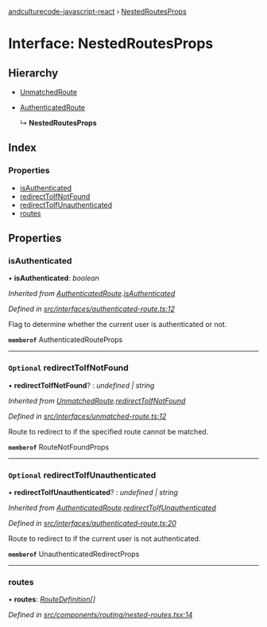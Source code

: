 [andculturecode-javascript-react](../README.md) › [NestedRoutesProps](nestedroutesprops.md)

# Interface: NestedRoutesProps

## Hierarchy

-   [UnmatchedRoute](unmatchedroute.md)

-   [AuthenticatedRoute](authenticatedroute.md)

    ↳ **NestedRoutesProps**

## Index

### Properties

-   [isAuthenticated](nestedroutesprops.md#isauthenticated)
-   [redirectToIfNotFound](nestedroutesprops.md#optional-redirecttoifnotfound)
-   [redirectToIfUnauthenticated](nestedroutesprops.md#optional-redirecttoifunauthenticated)
-   [routes](nestedroutesprops.md#routes)

## Properties

### isAuthenticated

• **isAuthenticated**: _boolean_

_Inherited from [AuthenticatedRoute](authenticatedroute.md).[isAuthenticated](authenticatedroute.md#isauthenticated)_

_Defined in [src/interfaces/authenticated-route.ts:12](https://github.com/AndcultureCode/AndcultureCode.JavaScript.React/blob/1eccb7a/src/interfaces/authenticated-route.ts#L12)_

Flag to determine whether the current user is authenticated or not.

**`memberof`** AuthenticatedRouteProps

---

### `Optional` redirectToIfNotFound

• **redirectToIfNotFound**? : _undefined | string_

_Inherited from [UnmatchedRoute](unmatchedroute.md).[redirectToIfNotFound](unmatchedroute.md#optional-redirecttoifnotfound)_

_Defined in [src/interfaces/unmatched-route.ts:12](https://github.com/AndcultureCode/AndcultureCode.JavaScript.React/blob/1eccb7a/src/interfaces/unmatched-route.ts#L12)_

Route to redirect to if the specified route cannot be matched.

**`memberof`** RouteNotFoundProps

---

### `Optional` redirectToIfUnauthenticated

• **redirectToIfUnauthenticated**? : _undefined | string_

_Inherited from [AuthenticatedRoute](authenticatedroute.md).[redirectToIfUnauthenticated](authenticatedroute.md#optional-redirecttoifunauthenticated)_

_Defined in [src/interfaces/authenticated-route.ts:20](https://github.com/AndcultureCode/AndcultureCode.JavaScript.React/blob/1eccb7a/src/interfaces/authenticated-route.ts#L20)_

Route to redirect to if the current user is not authenticated.

**`memberof`** UnauthenticatedRedirectProps

---

### routes

• **routes**: _[RouteDefinition](routedefinition.md)[]_

_Defined in [src/components/routing/nested-routes.tsx:14](https://github.com/AndcultureCode/AndcultureCode.JavaScript.React/blob/1eccb7a/src/components/routing/nested-routes.tsx#L14)_
